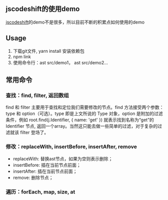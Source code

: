 ## jscodeshift的使用demo
[jscodeshift](https://github.com/facebook/jscodeshift)的demo不是很多，所以目前不断的积累点如何使用的demo


## Usage
1. 下载git文件, yarn install 安装依赖包
2. npm link
3. 使用命令行：ast src/demo1， ast src/demo2...

## 常用命令
### 查找：find, filter, 返回数组
  find 和 filter 主要用于查找和定位我们需要修改的节点。find 方法接受两个参数：type 和 option（可选）。type 即是上文所说的 Type 对象，option 是附加的过滤条件，例如 root.find(j.Identifier, { name: 'get' }) 就表示找到名称为“get”的 Identifier 节点, 返回一个array。当然这只能去做一些简单的过滤，对于复杂的过滤就该 filter 登场了。

### 修改：replaceWith, insertBefore, insertAfter, remove
  + replaceWith: 替换ast节点，如果为空则表示删除；
  + insertBefore: 插在当前节点前面；
  + insertAfter: 插在当前节点前面；
  + remove: 删除节点；
### 遍历：forEach, map, size, at
